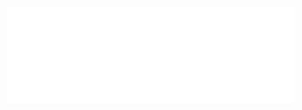 <div style="width: 100%;height: 200px;">
  <a href="https://ramblings.0x53a.com"><img src="hello.svg" style="width: 100%;"></a>
</div>
